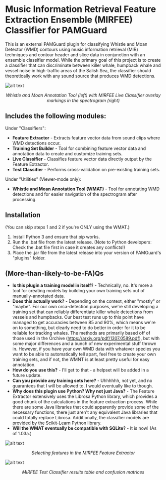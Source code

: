 # Music Information Retrieval Feature Extraction Ensemble (MIRFEE) Classifier for PAMGuard

This is an external PAMGuard plugin for classifying Whistle and Moan Detector (WMD) contours using music information retrieval (MIR) techniques and contour header and slice data in conjunction with an ensemble classifier model. While the primary goal of this project is to create a classifier that can discriminate between killer whale, humpback whale and vessel noise in high-traffic areas of the Salish Sea, the classifier should theoretically work with any sound source that produces WMD detections.

![alt text](https://github.com/htleblond/PamGuardMIRRF/blob/main/screenshots/Live%20Classifier%20and%20WMNT%20example.png?raw=true)
<p align="center">
  <em>Whistle and Moan Annotation Tool (left) with MIRFEE Live Classifier overlay markings in the spectrogram (right)</em>
</p>

## Includes the following modules:

Under "Classifiers":
- **Feature Extractor** - Extracts feature vector data from sound clips where WMD detections occur.
- **Training Set Builder** - Tool for combining feature vector data and annotation data to create and customize training sets.
- **Live Classifier** - Classifies feature vector data directly output by the Feature Extractor.
- **Test Classifier** - Performs cross-validation on pre-existing training sets.

Under "Utilities" (Viewer-mode only):
- **Whistle and Moan Annotation Tool (WMAT)** - Tool for annotating WMD detections and for easier navigation of the spectrogram after processing.

## Installation
(You can skip steps 1 and 2 if you're ONLY using the WMAT.)
1. Install Python 3 and ensure that pip works.
2. Run the .bat file from the latest release. (Note to Python developers: Check the .bat file first in case it creates any conflicts!)
3. Place the .jar file from the latest release into your version of PAMGuard's "plugins" folder.

## (More-than-likely-to-be-FA)Qs
- **Is this plugin a training model in itself?** - Technically, no. It's more a tool for creating models by building your own training sets out of manually-annotated data.
- **Does this actually work?** - Depending on the context, either "mostly" or "maybe". For our own orca-detection purposes, we're still developing a training set that can reliably differentiate killer whale detections from vessels and humpbacks. Our best test runs up to this point have managed to get accuracies between 85 and 90%, which means we're on to something, but clearly need to do better in order for it to be reliable for tracking whales. The methods are primarily based off of those used in the Orchive (https://arxiv.org/pdf/1307.0589.pdf), but with some major differences and a bunch of new experimental stuff thrown in. However, if you have your own WMD data with whatever species you want to be able to automatically tell apart, feel free to create your own training sets, and if not, the WMNT is at least pretty useful for easy annotation.
- **How do you use this?** - I'll get to that - a helpset will be added in a future update.
- **Can you provide any training sets here?** - Uhhhhhh, not yet, and no guarantees that I will be allowed to. I would eventually like to though.
- **Why does this plugin use Python? Why not just Java?** - The Feature Extractor extensively uses the Librosa Python library, which provides a good chunk of the calculations in the feature extraction process. While there are some Java libraries that could apparently provide some of the necessary functions, there just aren't any equivalent Java libraries that could totally replace Librosa. Additionally, the classifier models are provided by the Scikit-Learn Python library.
- **Will the WMAT eventually be compatible with SQLite?** - It is now! (As of 1.03a.)

![alt text](https://github.com/htleblond/PamGuardMIRRF/blob/main/screenshots/Feature%20Extractor%20example.png?raw=true)
<p align="center">
  <em>Selecting features in the MIRFEE Feature Extractor</em>
</p>

![alt text](https://github.com/htleblond/PamGuardMIRRF/blob/main/screenshots/Test%20Classifier%20example.png?raw=true)
<p align="center">
  <em>MIRFEE Test Classifier results table and confusion matrices</em>
</p>
